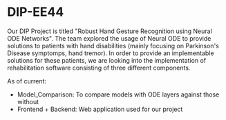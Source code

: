 # DIP-EE44

Our DIP Project is titled "Robust Hand Gesture Recognition using Neural ODE Networks". The team explored the usage of Neural ODE to provide solutions to patients with hand disabilities (mainly focusing on Parkinson's Disease symptomps, hand tremor). In order to provide an implementable solutions for these patients, we are looking into the implementation of rehabilitation software consisting of three different components. 

As of current:
- Model_Comparison: To compare models with ODE layers against those without
- Frontend + Backend: Web application used for our project
